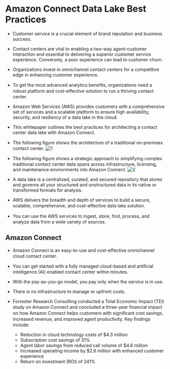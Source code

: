 # Amazon Connect Data Lake Best Practices

- Customer service is a crucial element of brand reputation and business success. 
- Contact centers are vital to enabling a two-way agent-customer interaction and essential to delivering a superior customer service experience. Conversely, a poor experience can lead to customer churn. 
- Organizations invest in omnichannel contact centers for a competitive edge in enhancing customer experience.
- To get the most advanced analytics beneﬁts, organizations need a robust platform and cost-eﬀective solution to run a thriving contact center. 
- Amazon Web Services (AWS) provides customers with a comprehensive set of services and a scalable platform to ensure high availability, security, and resiliency of a data lake in the cloud.
- This whitepaper outlines the best practices for architecting a contact center data lake with Amazon Connect.

- The following ﬁgure shows the architecture of a traditional on-premises contact center.
![1](https://user-images.githubusercontent.com/23625821/127283202-dc879ae4-33b2-4bdb-97a6-6a3435f90c7d.png)

- The following ﬁgure shows a strategic approach to simplifying complex traditional contact center data spans across infrastructure, licensing, and maintenance environments into Amazon Connect.
![2](https://user-images.githubusercontent.com/23625821/127283239-4a78f25a-774a-4c98-8949-254a5e27a5af.png)

- A data lake is a centralized, curated, and secured repository that stores and governs all your structured and unstructured data in its native or transformed formats for analysis.
- AWS delivers the breadth and depth of services to build a secure, scalable, comprehensive, and cost-eﬀective data lake solution.
-  You can use the AWS services to ingest, store, ﬁnd, process, and analyze data from a wide variety of sources.

## Amazon Connect
- Amazon Connect is an easy-to-use and cost-eﬀective omnichannel cloud contact center.
- You can get started with a fully managed cloud-based and artiﬁcial intelligence (AI) enabled contact center within minutes.
- With the pay-as-you-go model, you pay only when the service is in use.
- There is no infrastructure to manage or upfront costs.

- Forrester Research Consulting conducted a Total Economic Impact (TEI) study on Amazon Connect and concluded a three-year ﬁnancial impact on how Amazon Connect helps customers with signiﬁcant cost savings, increased revenue, and improved agent productivity. Key ﬁndings include:
  
  - Reduction in cloud technology costs of $4.3 million
  - Subscription cost savings of 31%
  - Agent labor savings from reduced call volume of $4.6 million
  - Increased operating income by $2.6 million with enhanced customer experience
  - Return on investment (ROI) of 241%

